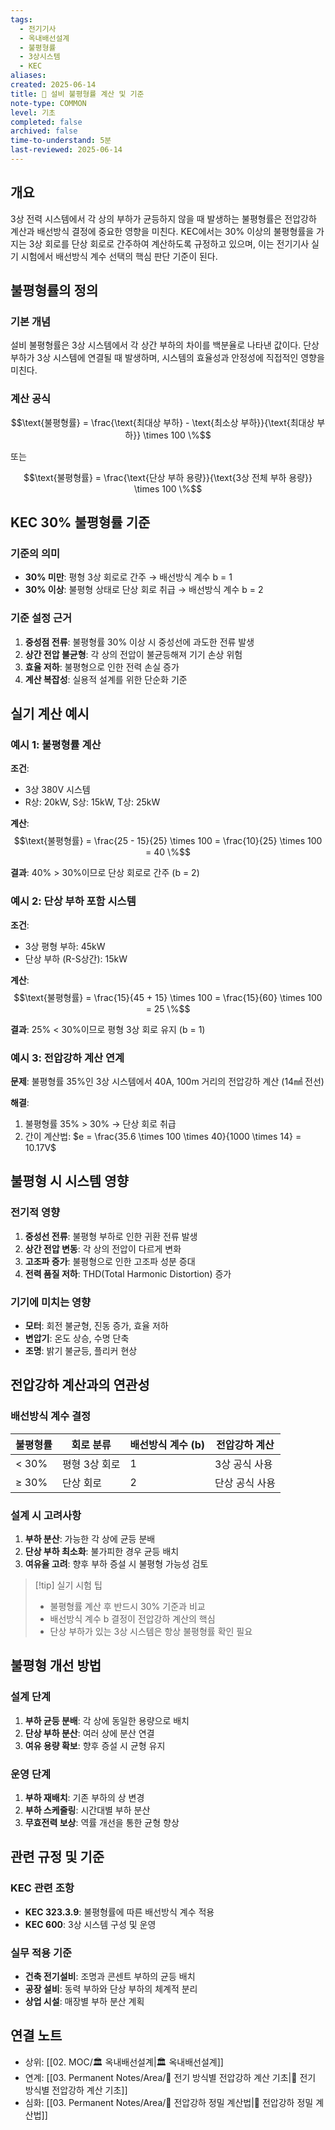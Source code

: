 ```yaml
---
tags:
  - 전기기사
  - 옥내배선설계
  - 불평형률
  - 3상시스템
  - KEC
aliases: 
created: 2025-06-14
title: 📝 설비 불평형률 계산 및 기준
note-type: COMMON
level: 기초
completed: false
archived: false
time-to-understand: 5분
last-reviewed: 2025-06-14
---
```


## 개요
3상 전력 시스템에서 각 상의 부하가 균등하지 않을 때 발생하는 불평형률은 전압강하 계산과 배선방식 결정에 중요한 영향을 미친다. KEC에서는 30% 이상의 불평형률을 가지는 3상 회로를 단상 회로로 간주하여 계산하도록 규정하고 있으며, 이는 전기기사 실기 시험에서 배선방식 계수 선택의 핵심 판단 기준이 된다.

## 불평형률의 정의

### 기본 개념
설비 불평형률은 3상 시스템에서 각 상간 부하의 차이를 백분율로 나타낸 값이다. 단상 부하가 3상 시스템에 연결될 때 발생하며, 시스템의 효율성과 안정성에 직접적인 영향을 미친다.

### 계산 공식
$$\text{불평형률} = \frac{\text{최대상 부하} - \text{최소상 부하}}{\text{최대상 부하}} \times 100 \%$$

또는

$$\text{불평형률} = \frac{\text{단상 부하 용량}}{\text{3상 전체 부하 용량}} \times 100 \%$$

## KEC 30% 불평형률 기준

### 기준의 의미
- **30% 미만**: 평형 3상 회로로 간주 → 배선방식 계수 b = 1
- **30% 이상**: 불평형 상태로 단상 회로 취급 → 배선방식 계수 b = 2

### 기준 설정 근거
1. **중성점 전류**: 불평형률 30% 이상 시 중성선에 과도한 전류 발생
2. **상간 전압 불균형**: 각 상의 전압이 불균등해져 기기 손상 위험
3. **효율 저하**: 불평형으로 인한 전력 손실 증가
4. **계산 복잡성**: 실용적 설계를 위한 단순화 기준

## 실기 계산 예시

### 예시 1: 불평형률 계산
**조건**:
- 3상 380V 시스템
- R상: 20kW, S상: 15kW, T상: 25kW

**계산**:
$$\text{불평형률} = \frac{25 - 15}{25} \times 100 = \frac{10}{25} \times 100 = 40 \%$$

**결과**: 40% > 30%이므로 단상 회로로 간주 (b = 2)

### 예시 2: 단상 부하 포함 시스템
**조건**:
- 3상 평형 부하: 45kW
- 단상 부하 (R-S상간): 15kW

**계산**:
$$\text{불평형률} = \frac{15}{45 + 15} \times 100 = \frac{15}{60} \times 100 = 25 \%$$

**결과**: 25% < 30%이므로 평형 3상 회로 유지 (b = 1)

### 예시 3: 전압강하 계산 연계
**문제**: 불평형률 35%인 3상 시스템에서 40A, 100m 거리의 전압강하 계산 (14㎟ 전선)

**해결**:
1. 불평형률 35% > 30% → 단상 회로 취급
2. 간이 계산법: $e = \frac{35.6 \times 100 \times 40}{1000 \times 14} = 10.17V$

## 불평형 시 시스템 영향

### 전기적 영향
1. **중성선 전류**: 불평형 부하로 인한 귀환 전류 발생
2. **상간 전압 변동**: 각 상의 전압이 다르게 변화
3. **고조파 증가**: 불평형으로 인한 고조파 성분 증대
4. **전력 품질 저하**: THD(Total Harmonic Distortion) 증가

### 기기에 미치는 영향
- **모터**: 회전 불균형, 진동 증가, 효율 저하
- **변압기**: 온도 상승, 수명 단축
- **조명**: 밝기 불균등, 플리커 현상

## 전압강하 계산과의 연관성

### 배선방식 계수 결정
| 불평형률 | 회로 분류 | 배선방식 계수 (b) | 전압강하 계산 |
|---------|----------|-----------------|-------------|
| < 30% | 평형 3상 회로 | 1 | 3상 공식 사용 |
| ≥ 30% | 단상 회로 | 2 | 단상 공식 사용 |

### 설계 시 고려사항
1. **부하 분산**: 가능한 각 상에 균등 분배
2. **단상 부하 최소화**: 불가피한 경우 균등 배치
3. **여유율 고려**: 향후 부하 증설 시 불평형 가능성 검토

> [!tip] 실기 시험 팁
> - 불평형률 계산 후 반드시 30% 기준과 비교
> - 배선방식 계수 b 결정이 전압강하 계산의 핵심
> - 단상 부하가 있는 3상 시스템은 항상 불평형률 확인 필요

## 불평형 개선 방법

### 설계 단계
1. **부하 균등 분배**: 각 상에 동일한 용량으로 배치
2. **단상 부하 분산**: 여러 상에 분산 연결
3. **여유 용량 확보**: 향후 증설 시 균형 유지

### 운영 단계
1. **부하 재배치**: 기존 부하의 상 변경
2. **부하 스케줄링**: 시간대별 부하 분산
3. **무효전력 보상**: 역률 개선을 통한 균형 향상

## 관련 규정 및 기준

### KEC 관련 조항
- **KEC 323.3.9**: 불평형률에 따른 배선방식 계수 적용
- **KEC 600**: 3상 시스템 구성 및 운영

### 실무 적용 기준
- **건축 전기설비**: 조명과 콘센트 부하의 균등 배치
- **공장 설비**: 동력 부하와 단상 부하의 체계적 분리
- **상업 시설**: 매장별 부하 분산 계획

## 연결 노트
- 상위: [[02. MOC/🏛️ 옥내배선설계|🏛️ 옥내배선설계]]
- 연계: [[03. Permanent Notes/Area/📝 전기 방식별 전압강하 계산 기초|📝 전기 방식별 전압강하 계산 기초]]
- 심화: [[03. Permanent Notes/Area/📝 전압강하 정밀 계산법|📝 전압강하 정밀 계산법]] 